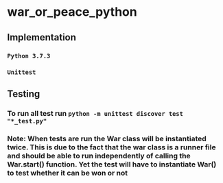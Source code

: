 # war_or_peace_python
## Implementation
### `Python 3.7.3`
### `Unittest`

## Testing
### To run all test run `python -m unittest discover test "*_test.py"`
### Note: When tests are run the War class will be instantiated twice. This is due to the fact that the war class is a runner file and should be able to run independently of calling the War.start() function. Yet the test will have to instantiate War() to test whether it can be won or not
